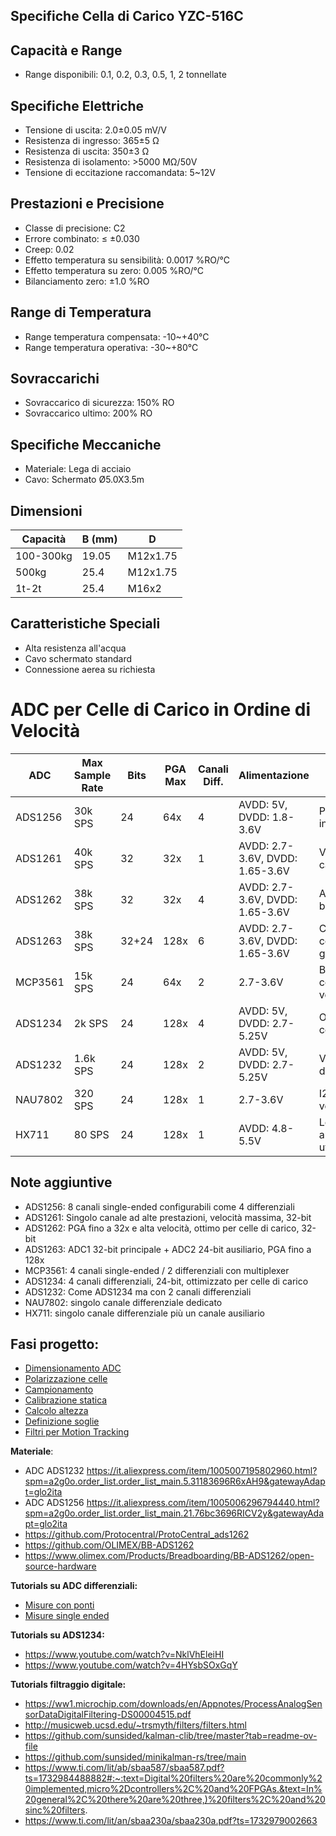## Specifiche Cella di Carico YZC-516C

## Capacità e Range
- Range disponibili: 0.1, 0.2, 0.3, 0.5, 1, 2 tonnellate

## Specifiche Elettriche
- Tensione di uscita: 2.0±0.05 mV/V
- Resistenza di ingresso: 365±5 Ω
- Resistenza di uscita: 350±3 Ω
- Resistenza di isolamento: >5000 MΩ/50V
- Tensione di eccitazione raccomandata: 5~12V

## Prestazioni e Precisione
- Classe di precisione: C2
- Errore combinato: ≤ ±0.030
- Creep: 0.02
- Effetto temperatura su sensibilità: 0.0017 %RO/°C
- Effetto temperatura su zero: 0.005 %RO/°C
- Bilanciamento zero: ±1.0 %RO

## Range di Temperatura
- Range temperatura compensata: -10~+40°C
- Range temperatura operativa: -30~+80°C

## Sovraccarichi
- Sovraccarico di sicurezza: 150% RO
- Sovraccarico ultimo: 200% RO

## Specifiche Meccaniche
- Materiale: Lega di acciaio
- Cavo: Schermato Ø5.0X3.5m

## Dimensioni
| Capacità    | B (mm) | D          |
|-------------|--------|------------|
| 100-300kg   | 19.05  | M12x1.75   |
| 500kg       | 25.4   | M12x1.75   |
| 1t-2t       | 25.4   | M16x2      |

## Caratteristiche Speciali
- Alta resistenza all'acqua
- Cavo schermato standard
- Connessione aerea su richiesta

# ADC per Celle di Carico in Ordine di Velocità

| ADC      | Max Sample Rate | Bits | PGA Max | Canali Diff. | Alimentazione | Note |
|----------|----------------|------|---------|--------------|---------------|------|
| ADS1256  | 30k SPS        | 24   | 64x     | 4            | AVDD: 5V, DVDD: 1.8-3.6V | Più veloce ma PGA insufficiente |
| ADS1261  | 40k SPS        | 32   | 32x     | 1            | AVDD: 2.7-3.6V, DVDD: 1.65-3.6V | Veloce, singolo canale |
| ADS1262  | 38k SPS        | 32   | 32x     | 4            | AVDD: 2.7-3.6V, DVDD: 1.65-3.6V | Alta risoluzione, basso rumore |
| ADS1263  | 38k SPS        | 32+24 | 128x   | 6            | AVDD: 2.7-3.6V, DVDD: 1.65-3.6V | Come 1262 ma con più canali e gain esteso |
| MCP3561  | 15k SPS        | 24   | 64x     | 2            | 2.7-3.6V     | Buon compromesso velocità/prestazioni |
| ADS1234  | 2k SPS         | 24   | 128x    | 4            | AVDD: 5V, DVDD: 2.7-5.25V | Ottimizzato per celle di carico |
| ADS1232  | 1.6k SPS       | 24   | 128x    | 2            | AVDD: 5V, DVDD: 2.7-5.25V | Versione 2 canali dell'ADS1234 |
| NAU7802  | 320 SPS        | 24   | 128x    | 1            | 2.7-3.6V     | I2C limita la velocità |
| HX711    | 80 SPS         | 24   | 128x    | 1            | AVDD: 4.8-5.5V | Lento ma ampiamente utilizzato |

## Note aggiuntive
* ADS1256: 8 canali single-ended configurabili come 4 differenziali 
* ADS1261: Singolo canale ad alte prestazioni, velocità massima, 32-bit
* ADS1262: PGA fino a 32x e alta velocità, ottimo per celle di carico, 32-bit
* ADS1263: ADC1 32-bit principale + ADC2 24-bit ausiliario, PGA fino a 128x
* MCP3561: 4 canali single-ended / 2 differenziali con multiplexer
* ADS1234: 4 canali differenziali, 24-bit, ottimizzato per celle di carico
* ADS1232: Come ADS1234 ma con 2 canali differenziali
* NAU7802: singolo canale differenziale dedicato
* HX711: singolo canale differenziale più un canale ausiliario

## Fasi progetto:
- [Dimensionamento ADC](dimens_ADC.md)
- [Polarizzazione celle](polarizzazione.md)
- [Campionamento](sampling.md)
- [Calibrazione statica](calibrazione_statica.md)
- [Calcolo altezza](accelerazione.md)
- [Definizione soglie](soglie.md)
- [Filtri per Motion Tracking](filtri.md)

**Materiale**:
- ADC ADS1232 https://it.aliexpress.com/item/1005007195802960.html?spm=a2g0o.order_list.order_list_main.5.31183696R6xAH9&gatewayAdapt=glo2ita
- ADC ADS1256 https://it.aliexpress.com/item/1005006296794440.html?spm=a2g0o.order_list.order_list_main.21.76bc3696RICV2y&gatewayAdapt=glo2ita
- https://github.com/Protocentral/ProtoCentral_ads1262
- https://github.com/OLIMEX/BB-ADS1262
- https://www.olimex.com/Products/Breadboarding/BB-ADS1262/open-source-hardware

**Tutorials su ADC differenziali:**
- [Misure con ponti](/manuali/sbaa532a.pdf)
- [Misure single ended](manuali/sbaa133a.pdf)

**Tutorials su ADS1234:**
- https://www.youtube.com/watch?v=NklVhEleiHI
- https://www.youtube.com/watch?v=4HYsbSOxGqY

**Tutorials filtraggio digitale:**
- https://ww1.microchip.com/downloads/en/Appnotes/ProcessAnalogSensorDataDigitalFiltering-DS00004515.pdf
- http://musicweb.ucsd.edu/~trsmyth/filters/filters.html
- https://github.com/sunsided/kalman-clib/tree/master?tab=readme-ov-file
- https://github.com/sunsided/minikalman-rs/tree/main
- https://www.ti.com/lit/ab/sbaa587/sbaa587.pdf?ts=1732984488882#:~:text=Digital%20filters%20are%20commonly%20implemented,micro%2Dcontrollers%2C%20and%20FPGAs.&text=In%20general%2C%20there%20are%20three,)%20filters%2C%20and%20sinc%20filters.
- https://www.ti.com/lit/an/sbaa230a/sbaa230a.pdf?ts=1732979002663
